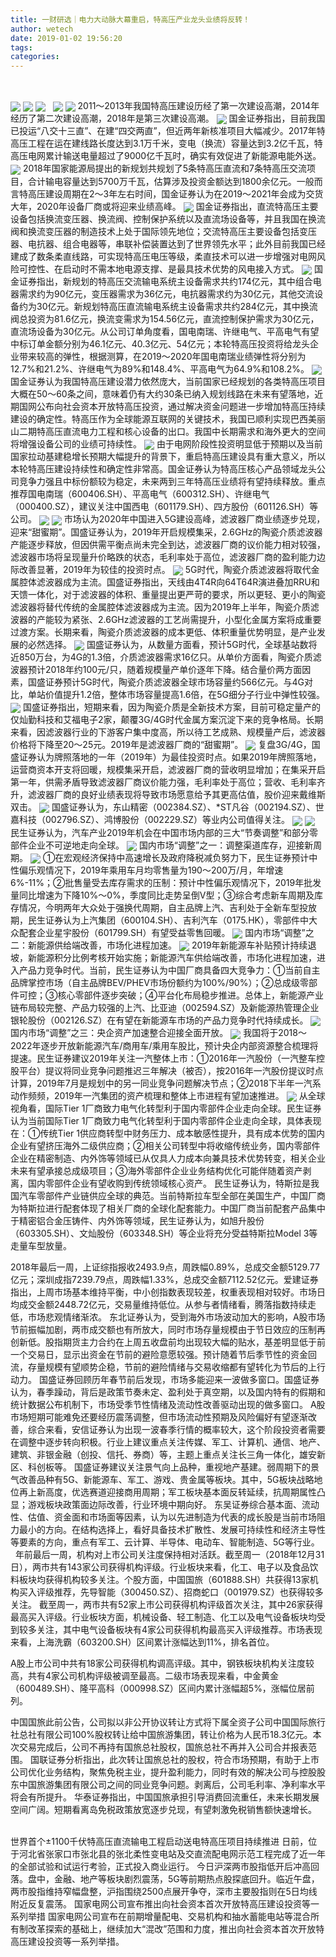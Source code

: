 ```yaml
---
title: 一财研选｜电力大动脉大幕重启，特高压产业龙头业绩将反转！
author: wetech
date: 2019-01-02 19:56:20
tags: 
categories: 
---
```

 
<!-- more -->
<img align="center" border="0" src="https://imgcdn.yicai.com/uppics/images/2019/01/e83545ce268432290845c97fef098b0b.jpg" />
<img align="center" border="0" src="https://imgcdn.yicai.com/uppics/images/2019/01/8d51dced6eb34e91293fa705b3ce1db4.jpg" />

<img align="center" border="0" src="https://imgcdn.yicai.com/uppics/images/2019/01/4a7af03190871b76618bb8e1a60d924a.jpg" />
 
<img align="center" border="0" src="https://imgcdn.yicai.com/uppics/images/2019/01/170be2e6b5194a0683b860adf9b90b5d.jpg" />

<img align="center" border="0" src="https://imgcdn.yicai.com/uppics/images/2019/01/5f2fdea82b310f1bc2d6f9e5a6fcc3d3.jpg" />
2011～2013年我国特高压建设历经了第一次建设高潮，2014年经历了第二次建设高潮，2018年是第三次建设高潮。
<img align="center" border="0" src="https://imgcdn.yicai.com/uppics/images/2019/01/9f637d306755a1010247b3a9308f90b4.jpg" />
国金证券指出，目前我国已投运“八交十三直”、在建“四交两直”，但近两年新核准项目大幅减少。2017年特高压工程在运在建线路长度达到3.1万千米，变电（换流）容量达到3.2亿千瓦，特高压电网累计输送电量超过了9000亿千瓦时，确实有效促进了新能源电能外送。
<img align="center" border="0" src="https://imgcdn.yicai.com/uppics/images/2019/01/565abea6c226a14c15668ff84484cf6c.jpg" />
2018年国家能源局提出的新规划共规划了5条特高压直流和7条特高压交流项目，合计输电容量达到5700万千瓦，估算涉及投资金额达到1800余亿元。一般而言特高压建设周期在2～3年左右时间，国金证券认为在2019～2021年会成为交货大年，2020年设备厂商或将迎来业绩高峰。
<img align="center" border="0" src="https://imgcdn.yicai.com/uppics/images/2019/01/2c0718b5e6235c382f394ccc356bee06.jpg" />
国金证券指出，直流特高压主要设备包括换流变压器、换流阀、控制保护系统以及直流场设备等，并且我国在换流阀和换流变压器的制造技术上处于国际领先地位；交流特高压主要设备包括变压器、电抗器、组合电器等，串联补偿装置达到了世界领先水平；此外目前我国已经建成了数条柔直线路，可实现特高压电压等级，柔直技术可以进一步增强对电网风险可控性、在启动时不需本地电源支撑、是最具技术优势的风电接入方式。
<img align="center" border="0" src="https://imgcdn.yicai.com/uppics/images/2019/01/309c56999816ccda2153d578bf1ef20a.jpg" />
国金证券指出，新规划的特高压交流输电系统主设备需求共约174亿元，其中组合电器需求约为90亿元，变压器需求为36亿元，电抗器需求约为30亿元，其他交流设备约为30亿元。新规划特高压直流输电系统主设备需求共约284亿元，其中换流阀总投资为81.6亿元，换流变需求为154.56亿元，直流控制保护需求为30亿元，直流场设备为30亿元。从公司订单角度看，国电南瑞、许继电气、平高电气有望中标订单金额分别为46.1亿元、40.3亿元、54亿元；本轮特高压投资将给龙头企业带来较高的弹性，根据测算，在2019～2020年国电南瑞业绩弹性将分别为12.7%和21.2%、许继电气为89%和148.4%、平高电气为64.9%和108.2%。
<img align="center" border="0" src="https://imgcdn.yicai.com/uppics/images/2019/01/3460712e38b84b1e5457b06c520a2a43.jpg" />
国金证券认为我国特高压建设潜力依然庞大，当前国家已经规划的各类特高压项目大概在50～60条之间，意味着仍有大约30条已纳入规划线路在未来有望落地，近期国网公布向社会资本开放特高压投资，通过解决资金问题进一步增加特高压持续建设的确定性。特高压作为全球能源互联网的关键技术，我国已顺利实现巴西美丽山二期特高压直流电力工程和核心设备的出口。我国中长期需求和海外更大的空间将增强设备公司的业绩可持续性。
<img align="center" border="0" src="https://imgcdn.yicai.com/uppics/images/2019/01/a8e042697ab41b09fda420938791476a.jpg" />
由于电网阶段性投资明显低于预期以及当前国家拉动基建稳增长预期大幅提升的背景下，重启特高压建设具有重大意义，所以本轮特高压建设持续性和确定性非常高。国金证券认为特高压核心产品领域龙头公司竞争力强且中标份额较为稳定，未来两到三年特高压业绩将有望持续释放。重点推荐国电南瑞（600406.SH）、平高电气（600312.SH）、许继电气（000400.SZ），建议关注中国西电（601179.SH）、四方股份（601126.SH）等公司。
<img align="center" border="0" src="https://imgcdn.yicai.com/uppics/images/2019/01/c831cbd029adea4ad9057442d45a3c16.jpg" />

<img align="center" border="0" src="https://imgcdn.yicai.com/uppics/images/2019/01/f10982bc564ae0b857e9bf811b383a37.jpg" />
市场认为2020年中国进入5G建设高峰，滤波器厂商业绩逐步兑现，迎来“甜蜜期”。国盛证券认为，2019年开启规模集采，2.6GHz的陶瓷介质滤波器产能逐步释放，但因供需平衡点尚未完全到达，滤波器厂商的议价能力相对较强，滤波器市场将呈现量升价略跌的状态，毛利率处于高位，滤波器厂商的盈利能力边际改善显著，2019年为较佳的投资时点。
<img align="center" border="0" src="https://imgcdn.yicai.com/uppics/images/2019/01/86b9c56ff2bcd491b42a92d7e394c799.jpg" />
5G时代，陶瓷介质滤波器将取代金属腔体滤波器成为主流。国盛证券指出，天线由4T4R向64T64R演进叠加RRU和天馈一体化，对于滤波器的体积、重量提出更严苛的要求，所以更轻、更小的陶瓷滤波器将替代传统的金属腔体滤波器成为主流。因为2019年上半年，陶瓷介质滤波器的产能较为紧张、2.6GHz滤波器的工艺尚需提升，小型化金属方案将成重要过渡方案。长期来看，陶瓷介质滤波器的成本更低、体积重量优势明显，是产业发展的必然选择。
<img align="center" border="0" src="https://imgcdn.yicai.com/uppics/images/2019/01/81f6ddc1a17cbb411bc6feebf576cff7.jpg" />
国盛证券认为，从数量方面看，预计5G时代，全球基站数将近850万台，为4G的1.3倍，介质滤波器需求16亿只。从单价方面看，陶瓷介质滤波器预计2018年约100元/只，随着规模量产单价逐年下降。结合量价两方面因素，国盛证券预计5G时代，陶瓷介质滤波器全球市场容量约566亿元。与4G对比，单站价值提升1.2倍，整体市场容量提高1.6倍，在5G细分子行业中弹性较强。
<img align="center" border="0" src="https://imgcdn.yicai.com/uppics/images/2019/01/9ad78d0241c09e27ff6a642afc6e9e65.jpg" />
国盛证券指出，短期来看，因为陶瓷介质是全新技术方案，目前可稳定量产的仅灿勤科技和艾福电子2家，颠覆3G/4G时代金属方案沉淀下来的竞争格局。长期来看，因滤波器行业的下游客户集中度高，所以待工艺成熟、规模量产后，滤波器价格将下降至20～25元。2019年是滤波器厂商的“甜蜜期”。
<img align="center" border="0" src="https://imgcdn.yicai.com/uppics/images/2019/01/9e83cd022a89c3cddd8843ca3cecc4af.jpg" />
复盘3G/4G，国盛证券认为牌照落地的一年（2019年）为最佳投资时点。如果2019年牌照落地，运营商资本开支将回暖，规模集采开启，滤波器厂商的营收明显增加；在集采开启第一年，供需矛盾导致滤波器厂商议价能力强，毛利率处于高位；营收、毛利率齐升，滤波器厂商的良好业绩表现将导致市场愿意给予其更高估值，股价迎来戴维斯双击。
<img align="center" border="0" src="https://imgcdn.yicai.com/uppics/images/2019/01/b4acd4de3c5f4936b5ac4f8ea4767ccf.jpg" />
国盛证券认为，东山精密（002384.SZ）、*ST凡谷（002194.SZ）、世嘉科技（002796.SZ）、鸿博股份（002229.SZ）等业内公司值得关注。
<img align="center" border="0" src="https://imgcdn.yicai.com/uppics/images/2019/01/4f102cc3ed013d5af77949ed261e39a0.jpg" />

<img align="center" border="0" src="https://imgcdn.yicai.com/uppics/images/2019/01/bdf08bf6f64b7e4db3aa3c93626c21e1.jpg" />
民生证券认为，汽车产业2019年机会在中国市场内部的三大“节奏调整”和部分零部件企业不可逆地走向全球。
<img align="center" border="0" src="https://imgcdn.yicai.com/uppics/images/2019/01/b380c4056d901858a69df64aa14b988c.jpg" />
国内市场“调整”之一：调整渠道库存，迎接新周期。
<img align="center" border="0" src="https://imgcdn.yicai.com/uppics/images/2019/01/492e6c2fe577437610c4d33715f9b942.jpg" />
①在宏观经济保持中高速增长及政府降税减负努力下，民生证券预计中性偏乐观情况下，2019年乘用车月均零售量为190～200万/月，年增速6%-11%；②批售量受去库存需求的压制：预计中性偏乐观情况下，2019年批发量同比增速为下降10%～0%，季度同比走势呈倒V型；③综合考虑新车周期及库存情况，今明两年大众处于强换代周期，自主品牌上汽、吉利处于全新车型投放期，民生证券认为上汽集团（600104.SH）、吉利汽车（0175.HK），零部件中大众配套企业星宇股份（601799.SH）有望受益零售回暖。
<img align="center" border="0" src="https://imgcdn.yicai.com/uppics/images/2019/01/1955326d2267a2d7bd29bb65233a18ed.jpg" />
国内市场“调整”之二：新能源供给端改善，市场化进程加速。
<img align="center" border="0" src="https://imgcdn.yicai.com/uppics/images/2019/01/7f64d6840a787acc19aef288d9cf2334.jpg" />
2019年新能源车补贴预计持续退坡，新能源积分比例考核开始实施；新能源汽车供给端改善，市场化进程加速，进入产品力竞争时代。当前，民生证券认为中国厂商具备四大竞争力：①当前自主品牌掌控市场（自主品牌BEV/PHEV市场份额约为100%/90%）；②总成级零部件可控；③核心零部件逐步突破；④平台化布局稳步推进。总体上，新能源产业链布局较完整、产品力较强的上汽、比亚迪（002594.SZ）及新能源热管理企业银轮股份（002126.SZ）在有望在新能源车市场的产品力竞争时代持续成长。
<img align="center" border="0" src="https://imgcdn.yicai.com/uppics/images/2019/01/5648ccbcc338c23905a2fb41be44c948.jpg" />
国内市场“调整”之三：央企资产加速整合迎接全面开放。
<img align="center" border="0" src="https://imgcdn.yicai.com/uppics/images/2019/01/7bc6d4117b045e600d181de5d82c6f88.jpg" />
我国将于2018～2022年逐步开放新能源汽车/商用车/乘用车股比，预计央企内部资源整合梳理将提速。民生证券建议2019年关注一汽整体上市：①2016年一汽股份（一汽整车控股平台）提议将同业竞争问题推迟三年解决（被否），按2016年一汽股份提议时点计算，2019年7月是规划中的另一同业竞争问题解决节点；②2018下半年一汽系动作频频，2019年一汽集团的资产梳理和整体上市进程有望加速推进。
<img align="center" border="0" src="https://imgcdn.yicai.com/uppics/images/2019/01/e551e15a727342c125d50d5f87177f39.jpg" />
从全球视角看，国际Tier 1厂商致力电气化转型利于国内零部件企业走向全球。民生证券认为当前国际Tier 1厂商致力电气化转型利于国内零部件企业走向全球，具体表现在：①传统Tier 1供应商转型中财务压力、成本敏感性提升，具有成本优势的国内企业有望挤压海外二级供应商；②相关公司转型中将收缩传统业务，国内零部件企业在精密制造、内外饰等领域已从仅具人力成本向兼具技术优势转变，相关企业未来有望承接总成级项目；③海外零部件企业业务结构优化可能伴随着资产剥离，国内零部件企业有望收购到传统领域核心资产。
民生证券认为，特斯拉是我国汽车零部件产业链供应全球的典范。当前特斯拉车型全部在美国生产，中国厂商为特斯拉进行配套体现了相关厂商的全球化配套能力。中国厂商当前配套产品集中于精密铝合金压铸件、内外饰等领域，民生证券认为，如旭升股份（603305.SH）、文灿股份（603348.SH）等企业将充分受益特斯拉Model 3等走量车型放量。

2018年最后一周，上证综指报收2493.9点，周跌幅0.89%，总成交金额5129.77亿元；深圳成指7239.79点，周跌幅1.33%，总成交金额7112.52亿元。爱建证券指出，上周市场基本维持平衡，中小创指数表现较差，权重表现相对较好。市场日均成交金额2448.72亿元，交易量维持低位。从参与者情绪看，腾落指数持续走低，市场悲观情绪渐浓。
东北证券认为，受到海外市场波动加大的影响，A股市场节前振幅加剧，两市成交额也有所放大，同时市场存量规模由于节日效应的压制再创新低。股指期货主力合约在上周五收盘前均出现较大幅的贴水，基差明显低于前一个交易日，显示出资金在节前的避险意愿较强。预计随着节后季节性的资金回流，存量规模有望顺势企稳，节前的避险情绪与交易收缩都有望转化为节后的上行动力。
国盛证券回顾历年春节前后发现，市场多能迎来一波做多窗口。国盛证券认为，春季躁动，背后是政策节奏未定、盈利处于真空期，以及国内特有的假期和统计数据公布机制下，市场受季节性情绪及流动性改善驱动出现的做多窗口。
A股市场短期可能难免还要经历震荡调整，但市场流动性预期及风险偏好有望逐渐改善，综合来看，安信证券认为出现一波春季行情的概率较大，这个阶段投资者需要在调整中逐步转向积极。行业上建议重点关注传媒、军工、计算机、通信、地产、建筑、非银金融（创投、信托、券商）等，主题上重点关注长三角一体化，雄安新区、科创板等。
国盛证券建议关注景气向上品种，重视地产基建。弱周期下的景气改善品种有5G、新能源车、军工、游戏、贵金属等板块。其中，5G板块战略地位再上新高度，优选赛道迎接商用周期；军工板块基本面反转延续，抗周期属性凸显；游戏板块政策面边际改善，行业环境中期向好。
东吴证券综合基本面、流动性、估值、资金面和市场面等因素，认为以先进制造为代表的成长股是当前市场阻力最小的方向。在结构选择上，看好具备技术扩散性、发展可持续性和经济主导性等要素的方向，重点有军工、云计算、半导体、电动车、智能制造、5G等行业。 
 
年前最后一周，机构对上市公司关注度保持相对活跃。截至周一（2018年12月31日），两市共有143家公司获得机构评级。行业板块来看，化工、电子以及食品饮料板块均获得机构较多关注。个股方面，中国国旅（601888.SH）共获得13家机构买入评级推荐，先导智能（300450.SZ）、招商蛇口（001979.SZ）也获得较多关注。
截至周一，两市共有52家上市公司获得机构评级首次关注，其中26家获得最高买入评级。行业板块方面，机械设备、轻工制造、化工以及电气设备板块均受到较多关注，其中电气设备板块有4家公司获得机构最高买入评级推荐。市场表现来看，上海洗霸（603200.SH）区间累计涨幅达到11%，排名首位。

A股上市公司中共有18家公司获得机构调高评级。其中，钢铁板块机构关注度较高，共有4家公司机构评级被调至最高。二级市场表现来看，中金黄金（600489.SH）、隆平高科（000998.SZ）区间内累计涨幅超5%，涨幅位居前列。

中国国旅此前公告，公司拟以非公开协议转让方式将下属全资子公司中国国际旅行社总社有限公司100%股权转让给中国旅游集团，转让价格为人民币18.3亿元。本次交易完成后，公司不再持有国旅总社股权，国旅总社不再并入公司合并报表范围。
国联证券分析指出，此次转让国旅总社的股权，符合市场预期，有助于上市公司优化业务结构，聚焦免税主业，提升盈利能力，同时有效的解决公司与控股股东中国旅游集团有限公司之间的同业竞争问题。剥离后，公司毛利率、净利率水平将会有所提升。
华泰证券指出，中国国旅承担引导消费回流重任，未来长期发展空间广阔。短期看离岛免税政策放宽逐步兑现，有望刺激免税销售额快速增长。
 
 
 
 
世界首个±1100千伏特高压直流输电工程启动送电特高压项目持续推进
日前，位于河北省张家口市张北县的张北柔性变电站及交直流配电网示范工程完成了近一年的全部试验和试运行考验，正式投入商业运行。
今日沪深两市股指低开后冲高回落。盘中，金融、地产等板块剧烈震荡，5G等前期热点股探底回升。临近午盘，两市股指维持窄幅盘整，沪指围绕2500点展开争夺，深市主要股指则在5日均线附近反复震荡。
国家电网公司宣布推出向社会资本首次开放特高压建设投资等一系列举措
国家电网公司宣布在前期增量配电、交易机构和抽水蓄能电站等混合所有制改革探索的基础上，继续加大“混改”范围和力度，推出向社会资本首次开放特高压建设投资等一系列举措。
